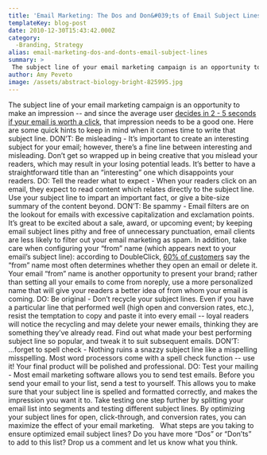```yaml
---
title: 'Email Marketing: The Dos and Don&#039;ts of Email Subject Lines...'
templateKey: blog-post
date: 2010-12-30T15:43:42.000Z
category: 
  -Branding, Strategy
alias: email-marketing-dos-and-donts-email-subject-lines
summary: > 
 The subject line of your email marketing campaign is an opportunity to make an impression -- and since the average user decides in 2 - 5 seconds if your email is worth a click, that impression needs to be a good one.
author: Amy Peveto
image: /assets/abstract-biology-bright-825995.jpg
---
```


The subject line of your email marketing campaign is an opportunity to make an impression -- and since the average user [decides in 2 - 5 seconds if your email is worth a click](http://lyrishq.lyris.com/index.php/Email-Marketing/Power-Up-Your-Snippet-Text.html), that impression needs to be a good one. Here are some quick hints to keep in mind when it comes time to write that subject line. DON’T: Be misleading - It’s important to create an interesting subject for your email; however, there’s a fine line between interesting and misleading. Don’t get so wrapped up in being creative that you mislead your readers, which may result in your losing potential leads. It’s better to have a straightforward title than an “interesting” one which disappoints your readers. DO: Tell the reader what to expect - When your readers click on an email, they expect to read content which relates directly to the subject line. Use your subject line to impart an important fact, or give a bite-size summary of the content beyond. DON’T: Be spammy - Email filters are on the lookout for emails with excessive capitalization and exclamation points. It’s great to be excited about a sale, award, or upcoming event; by keeping email subject lines pithy and free of unnecessary punctuation, email clients are less likely to filter out your email marketing as spam. In addition, take care when configuring your “from” name (which appears next to your email’s subject line): according to DoubleClick, [60% of customers](http://www.ttia.org/resource/resmgr/files/emailmarketingfordestination.pdf) say the “from” name most often determines whether they open an email or delete it. Your email “from” name is another opportunity to present your brand; rather than setting all your emails to come from noreply, use a more personalized name that will give your readers a better idea of from whom your email is coming. DO: Be original - Don’t recycle your subject lines. Even if you have a particular line that performed well (high open and conversion rates, etc.), resist the temptation to copy and paste it into every email -- loyal readers will notice the recycling and may delete your newer emails, thinking they are something they’ve already read. Find out what made your best performing subject line so popular, and tweak it to suit subsequent emails. DON’T: ...forget to spell check - Nothing ruins a snazzy subject line like a mispelling misspelling. Most word processors come with a spell check function -- use it! Your final product will be polished and professional. DO: Test your mailing - Most email marketing software allows you to send test emails. Before you send your email to your list, send a test to yourself. This allows you to make sure that your subject line is spelled and formatted correctly, and makes the impression you want it to. Take testing one step further by splitting your email list into segments and testing different subject lines. By optimizing your subject lines for open, click-through, and conversion rates, you can maximize the effect of your email marketing.   What steps are you taking to ensure optimized email subject lines? Do you have more “Dos” or “Don’ts” to add to this list? Drop us a comment and let us know what you think.